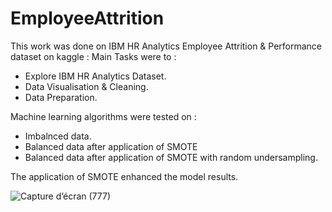 # EmployeeAttrition


This work was done on IBM HR Analytics Employee Attrition & Performance dataset on kaggle :
Main Tasks were to : 
  - Explore IBM HR Analytics Dataset.
  - Data Visualisation & Cleaning.
  - Data Preparation.

Machine learning algorithms were tested on : 
  - Imbalnced data.
  - Balanced data after application of SMOTE
  - Balanced data after application of SMOTE with random undersampling.


The application of SMOTE enhanced the model results.


![Capture d’écran (777)](https://github.com/maleekaT/EmployeeAttrition/assets/97406035/c9f40c33-914f-401a-840e-bcc96ed4f727)


